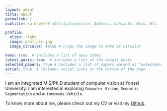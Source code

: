 ```yaml
---
layout: about
title: about
permalink: /
subtitle: <a href='#'>Affiliations</a>. Address. Contacts. Moto. Etc.

profile:
  align: right
  image: prof_pic.jpg
  image_circular: false # crops the image to make it circular

news: true  # includes a list of news items
latest_posts: true  # includes a list of the newest posts
selected_papers: true # includes a list of papers marked as "selected={true}"
social: true  # includes social icons at the bottom of the page
---
```


I am an integrated M.S/Ph.D student of computer vision at Yonsei University. I am interested in exploring `Computer Vision`, `Semantic Segmentation` and `Autonomous Vehicle`.

To know more about me, please check out my CV or visit my [Github](https://github.com/Hydragon516).
